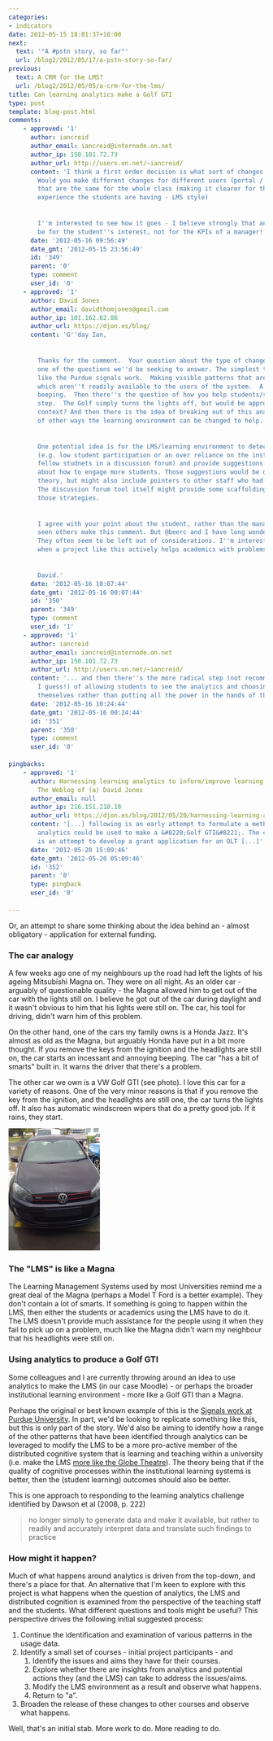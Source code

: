 ```yaml
---
categories:
- indicators
date: 2012-05-15 18:01:37+10:00
next:
  text: '"A #pstn story, so far"'
  url: /blog2/2012/05/17/a-pstn-story-so-far/
previous:
  text: A CRM for the LMS?
  url: /blog2/2012/05/05/a-crm-for-the-lms/
title: Can learning analytics make a Golf GTI
type: post
template: blog-post.html
comments:
    - approved: '1'
      author: iancreid
      author_email: iancreid@internode.on.net
      author_ip: 150.101.72.73
      author_url: http://users.on.net/~iancreid/
      content: 'I think a first order decision is what sort of changes would you make?
        Would you make different changes for different users (portal / PLE style) or changes
        that are the same for the whole class (making it clearer for the academic what
        experience the students are having - LMS style)
    
    
        I''m interested to see how it goes - I believe strongly that analytics should
        be for the student''s interest, not for the KPIs of a manager!'
      date: '2012-05-16 09:56:49'
      date_gmt: '2012-05-15 23:56:49'
      id: '349'
      parent: '0'
      type: comment
      user_id: '0'
    - approved: '1'
      author: David Jones
      author_email: davidthomjones@gmail.com
      author_ip: 101.162.62.86
      author_url: https://djon.es/blog/
      content: 'G''day Ian,
    
    
        Thanks for the comment.  Your question about the type of changes to be made, is
        one of the questions we''d be seeking to answer. The simplest type of change is
        like the Purdue signals work.  Making visible patterns that are in the data, but
        which aren''t readily available to the users of the system.  A bit like the Jazz
        beeping.  Then there''s the question of how you help students/staff take the next
        step.  The Golf simply turns the lights off, but would be appropriate in a learning
        context? And then there is the idea of breaking out of this analogy and thinking
        of other ways the learning environment can be changed to help.
    
    
        One potential idea is for the LMS/learning environment to detect certain situations
        (e.g. low student participation or an over reliance on the instructor rather than
        fellow studnets in a discussion forum) and provide suggestions to the academic
        about how to engage more students. Those suggestions would be drawn from literature/learning
        theory, but might also include pointers to other staff who had adopted these approaches.
        The discussion forum tool itself might provide some scaffolding to help implement
        those strategies.
    
    
        I agree with your point about the student, rather than the manager. And I''ve
        seen others make this comment. But @beerc and I have long wondered about the academic/teacher.
        They often seem to be left out of considerations. I''m interested in what happens
        when a project like this actively helps academics with problems they are experiencing.
    
    
        David.'
      date: '2012-05-16 10:07:44'
      date_gmt: '2012-05-16 00:07:44'
      id: '350'
      parent: '349'
      type: comment
      user_id: '1'
    - approved: '1'
      author: iancreid
      author_email: iancreid@internode.on.net
      author_ip: 150.101.72.73
      author_url: http://users.on.net/~iancreid/
      content: '... and then there''s the more radical step (not recommended initially,
        I guess!) of allowing students to see the analytics and choosing such changes
        themselves rather than putting all the power in the hands of the teacher...'
      date: '2012-05-16 10:24:44'
      date_gmt: '2012-05-16 00:24:44'
      id: '351'
      parent: '350'
      type: comment
      user_id: '0'
    
pingbacks:
    - approved: '1'
      author: Harnessing learning analytics to inform/improve learning and teaching &laquo;
        The Weblog of (a) David Jones
      author_email: null
      author_ip: 216.151.210.18
      author_url: https://djon.es/blog/2012/05/20/harnessing-learning-analytics-to-informimprove-learning-and-teaching/
      content: '[...] following is an early attempt to formulate a method by which learning
        analytics could be used to make a &#8220;Golf GTI&#8221;. The context for this
        is an attempt to develop a grant application for an OLT [...]'
      date: '2012-05-20 15:09:46'
      date_gmt: '2012-05-20 05:09:46'
      id: '352'
      parent: '0'
      type: pingback
      user_id: '0'
    
---
```

Or, an attempt to share some thinking about the idea behind an - almost obligatory - application for external funding.

### The car analogy

A few weeks ago one of my neighbours up the road had left the lights of his ageing Mitsubishi Magna on. They were on all night. As an older car - arguably of questionable quality - the Magna allowed him to get out of the car with the lights still on. I believe he got out of the car during daylight and it wasn't obvious to him that his lights were still on. The car, his tool for driving, didn't warn him of this problem.

On the other hand, one of the cars my family owns is a Honda Jazz. It's almost as old as the Magna, but arguably Honda have put in a bit more thought. If you remove the keys from the ignition and the headlights are still on, the car starts an incessant and annoying beeping. The car "has a bit of smarts" built in. It warns the driver that there's a problem.

The other car we own is a VW Golf GTI (see photo). I love this car for a variety of reasons. One of the very minor reasons is that if you remove the key from the ignition, and the headlights are still one, the car turns the lights off. It also has automatic windscreen wipers that do a pretty good job. If it rains, they start.

[![The new car](images/5520914564_7aeba276c2_m.jpg)](http://www.flickr.com/photos/david_jones/5520914564/ "The new car by David T Jones, on Flickr")

### The "LMS" is like a Magna

The Learning Management Systems used by most Universities remind me a great deal of the Magna (perhaps a Model T Ford is a better example). They don't contain a lot of smarts. If something is going to happen within the LMS, then either the students or academics using the LMS have to do it. The LMS doesn't provide much assistance for the people using it when they fail to pick up on a problem, much like the Magna didn't warn my neighbour that his headlights were still on.

### Using analytics to produce a Golf GTI

Some colleagues and I are currently throwing around an idea to use analytics to make the LMS (in our case Moodle) - or perhaps the broader institutional learning environment - more like a Golf GTI than a Magna.

Perhaps the original or best known example of this is the [Signals work at Purdue University](http://www.itap.purdue.edu/learning/tools/signals/). In part, we'd be looking to replicate something like this, but this is only part of the story. We'd also be aiming to identify how a range of the other patterns that have been identified through analytics can be leveraged to modify the LMS to be a more pro-active member of the distributed cognitive system that is learning and teaching within a university (i.e. make the LMS [more like the Globe Theatre](/blog2/2010/10/06/making-the-lms-more-like-the-globe-theatre-distributed-cognition-the-extended-mind-and-moodle/)). The theory being that if the quality of cognitive processes within the institutional learning systems is better, then the (student learning) outcomes should also be better.

This is one approach to responding to the learning analytics challenge identified by Dawson et al (2008, p. 222)

> no longer simply to generate data and make it available, but rather to readily and accurately interpret data and translate such findings to practice

### How might it happen?

Much of what happens around analytics is driven from the top-down, and there's a place for that. An alternative that I'm keen to explore with this project is what happens when the question of analytics, the LMS and distributed cognition is examined from the perspective of the teaching staff and the students. What different questions and tools might be useful? This perspective drives the following initial suggested process:

1. Continue the identification and examination of various patterns in the usage data.
2. Identify a small set of courses - initial project participants - and
    1. Identify the issues and aims they have for their courses.
    2. Explore whether there are insights from analytics and potential actions they (and the LMS) can take to address the issues/aims.
    3. Modify the LMS environment as a result and observe what happens.
    4. Return to "a".
3. Broaden the release of these changes to other courses and observe what happens.

Well, that's an initial stab. More work to do. More reading to do.